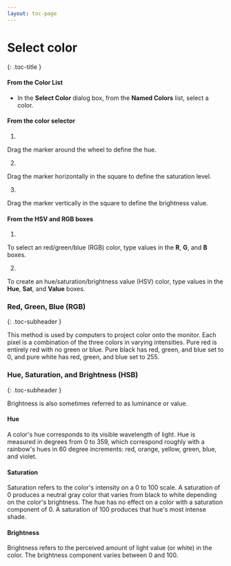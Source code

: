 ```yaml
---
layout: toc-page
---
```



# Select color
{: .toc-title }


#### From the Color List

 * In the **Select Color** dialog box, from the **Named Colors** list, select a color.

#### From the color selector

1.

Drag the marker around the wheel to define the hue.

2.

Drag the marker horizontally in the square to define the saturation level.

3.

Drag the marker vertically in the square to define the brightness value.


#### From the HSV and RGB boxes

1.

To select an red/green/blue (RGB) color, type values in the **R**, **G**, and **B** boxes.

2.

To create an hue/saturation/brightness value (HSV) color, type values in the **Hue**, **Sat**, and **Value** boxes.


### Red, Green, Blue (RGB)
{: .toc-subheader }

This method is used by computers to project color onto the monitor. Each pixel is a combination of the three colors in varying intensities. Pure red is entirely red with no green or blue. Pure black has red, green, and blue set to 0, and pure white has red, green, and blue set to 255.


### Hue, Saturation, and Brightness (HSB)
{: .toc-subheader }

Brightness is also sometimes referred to as luminance or value.


#### Hue

A color's hue corresponds to its visible wavelength of light. Hue is measured in degrees from 0 to 359, which correspond roughly with a rainbow's hues in 60 degree increments: red, orange, yellow, green, blue, and violet.


#### Saturation

Saturation refers to the color's intensity on a 0 to 100 scale. A saturation of 0 produces a neutral gray color that varies from black to white depending on the color's brightness. The hue has no effect on a color with a saturation component of 0. A saturation of 100 produces that hue's most intense shade.


#### Brightness

Brightness refers to the perceived amount of light value (or white) in the color. The brightness component varies between 0 and 100.

